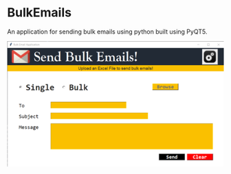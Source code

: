 # BulkEmails

An application for sending bulk emails using python built using PyQT5.

!["Bulk Email sender"](/images/Screenshot.png)
